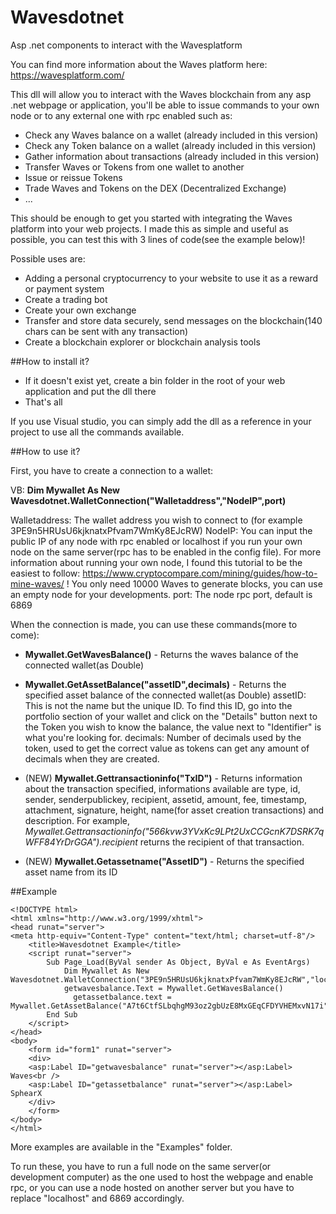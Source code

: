 # Wavesdotnet
Asp .net components to interact with the Wavesplatform

You can find more information about the Waves platform here: https://wavesplatform.com/

This dll will allow you to interact with the Waves blockchain from any asp .net webpage or application, you'll be able to issue commands to your own node or to any external one with rpc enabled such as:
- Check any Waves balance on a wallet (already included in this version)
- Check any Token balance on a wallet (already included in this version)
- Gather information about transactions (already included in this version)
- Transfer Waves or Tokens from one wallet to another
- Issue or reissue Tokens
- Trade Waves and Tokens on the DEX (Decentralized Exchange)
- ...

This should be enough to get you started with integrating the Waves platform into your web projects. I made this as simple and useful as possible, you can test this with 3 lines of code(see the example below)!

Possible uses are:
- Adding a personal cryptocurrency to your website to use it as a reward or payment system
- Create a trading bot
- Create your own exchange
- Transfer and store data securely, send messages on the blockchain(140 chars can be sent with any transaction)
- Create a blockchain explorer or blockchain analysis tools

##How to install it?

- If it doesn't exist yet, create a bin folder in the root of your web application and put the dll there
- That's all

If you use Visual studio, you can simply add the dll as a reference in your project to use all the commands available.

##How to use it?

First, you have to create a connection to a wallet:

VB: **Dim Mywallet As New Wavesdotnet.WalletConnection("Walletaddress","NodeIP",port)**

Walletaddress: The wallet address you wish to connect to (for example 3PE9n5HRUsU6kjknatxPfvam7WmKy8EJcRW)
NodeIP: You can input the public IP of any node with rpc enabled or localhost if you run your own node on the same server(rpc has to be enabled in the config file). For more information about running your own node, I found this tutorial to be the easiest to follow: https://www.cryptocompare.com/mining/guides/how-to-mine-waves/
! You only need 10000 Waves to generate blocks, you can use an empty node for your developments.
port: The node rpc port, default is 6869

When the connection is made, you can use these commands(more to come):
- **Mywallet.GetWavesBalance()** - Returns the waves balance of the connected wallet(as Double)

- **Mywallet.GetAssetBalance("assetID",decimals)** - Returns the specified asset balance of the connected wallet(as Double)
assetID: This is not the name but the unique ID. To find this ID, go into the portfolio section of your wallet and click on the "Details" button next to the Token you wish to know the balance, the value next to "Identifier" is what you're looking for. 
decimals: Number of decimals used by the token, used to get the correct value as tokens can get any amount of decimals when they are created.

- (NEW) **Mywallet.Gettransactioninfo("TxID")** - Returns information about the transaction specified, informations available are type, id, sender, senderpublickey, recipient, assetid, amount, fee, timestamp, attachment, signature, height, name(for asset creation transactions) and description.
For example, *Mywallet.Gettransactioninfo("566kvw3YVxKc9LPt2UxCCGcnK7DSRK7qWFF84YrDrGGA").recipient* returns the recipient of that transaction.

- (NEW) **Mywallet.Getassetname("AssetID")** - Returns the specified asset name from its ID

##Example
```
<!DOCTYPE html>
<html xmlns="http://www.w3.org/1999/xhtml">
<head runat="server">
<meta http-equiv="Content-Type" content="text/html; charset=utf-8"/>
    <title>Wavesdotnet Example</title>
    <script runat="server">
        Sub Page_Load(ByVal sender As Object, ByVal e As EventArgs)
            Dim Mywallet As New Wavesdotnet.WalletConnection("3PE9n5HRUsU6kjknatxPfvam7WmKy8EJcRW","localhost",6869)
            getwavesbalance.Text = Mywallet.GetWavesBalance()
	          getassetbalance.text = Mywallet.GetAssetBalance("A7t6CtfSLbqhgM93oz2gbUzE8MxGEqCFDYVHEMxvN17i",8)
        End Sub
    </script>
</head>
<body>
    <form id="form1" runat="server">
    <div>
    <asp:Label ID="getwavesbalance" runat="server"></asp:Label> Waves<br />
    <asp:Label ID="getassetbalance" runat="server"></asp:Label> SphearX
    </div>
    </form>
</body>
</html>
```

More examples are available in the "Examples" folder.

To run these, you have to run a full node on the same server(or development computer) as the one used to host the webpage and enable rpc, or you can use a node hosted on another server but you have to replace "localhost" and 6869 accordingly.

